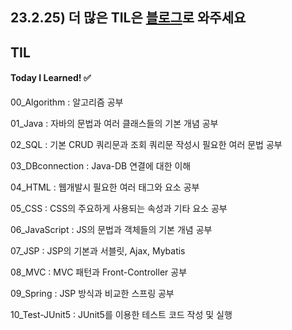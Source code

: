 ## 23.2.25) 더 많은 TIL은 [블로그](https://velog.io/@rlaalstjd00)로 와주세요

## TIL

#### Today I Learned! ✅

00_Algorithm : 알고리즘 공부

01_Java : 자바의 문법과 여러 클래스들의 기본 개념 공부

02_SQL : 기본 CRUD 쿼리문과 조회 쿼리문 작성시 필요한 여러 문법 공부

03_DBconnection : Java-DB 연결에 대한 이해

04_HTML : 웹개발시 필요한 여러 태그와 요소 공부

05_CSS : CSS의 주요하게 사용되는 속성과 기타 요소 공부

06_JavaScript : JS의 문법과 객체들의 기본 개념 공부

07_JSP : JSP의 기본과 서블릿, Ajax, Mybatis

08_MVC : MVC 패턴과 Front-Controller 공부

09_Spring : JSP 방식과 비교한 스프링 공부

10_Test-JUnit5 : JUnit5를 이용한 테스트 코드 작성 및 실행
